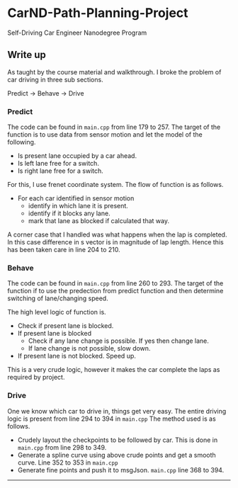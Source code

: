 # CarND-Path-Planning-Project
Self-Driving Car Engineer Nanodegree Program
   
## Write up

As taught by the course material and walkthrough. I broke the problem of car driving in three sub sections.

Predict -> Behave -> Drive

### Predict

The code can be found in `main.cpp` from line 179 to 257.
The target of the function is to use data from sensor motion and let the model of the following.
* Is present lane occupied by a car ahead.
* Is left lane free for a switch.
* Is right lane free for a switch.

For this, I use frenet coordinate system. The flow of function is as follows.
* For each car identified in sensor motion
   * identify in which lane it is present.
   * identify if it blocks any lane.
   * mark that lane as blocked if calculated that way.

A corner case that I handled was what happens when the lap is completed. In this case difference in s vector is in magnitude of lap length. Hence this has been taken care in line 204 to 210.

### Behave

The code can be found in `main.cpp` from line 260 to 293.
The target of the function if to use the predection from predict function and then determine switching of lane/changing speed.

The high level logic of function is.
* Check if present lane is blocked.
* If present lane is blocked
   * Check if any lane change is possible. If yes then change lane.
   * If lane change is not possible, slow down.
* If present lane is not blocked. Speed up.

This is a very crude logic, however it makes the car complete the laps as required by project.


### Drive

One we know which car to drive in, things get very easy. The entire driving logic is present from line 294 to 394 in `main.cpp`
The method used is as follows.
* Crudely layout the checkpoints to be followed by car. This is done in `main.cpp` from line 298 to 349.
* Generate a spline curve using above crude points and get a smooth curve. Line 352 to 353 in `main.cpp`
* Generate fine points and push it to msgJson. `main.cpp` line 368 to 394.

*** 
